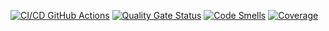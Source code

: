 [![CI/CD GitHub Actions](https://github.com/Flexagen/task1/actions/workflows/test-action.yml/badge.svg)](https://github.com/Flexagen/task1/actions/workflows/test-action.yml)
[![Quality Gate Status](https://sonarcloud.io/api/project_badges/measure?project=Flexagen_task1&metric=alert_status)](https://sonarcloud.io/summary/new_code?id=Flexagen_task1)
[![Code Smells](https://sonarcloud.io/api/project_badges/measure?project=Flexagen_task1&metric=code_smells)](https://sonarcloud.io/summary/new_code?id=Flexagen_task1)
[![Coverage](https://sonarcloud.io/api/project_badges/measure?project=Flexagen_task1&metric=coverage)](https://sonarcloud.io/summary/new_code?id=Flexagen_task1)
